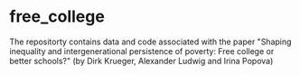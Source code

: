 # free_college
The repositorty contains data and code associated with the paper "Shaping inequality and intergenerational persistence of poverty: Free college or better schools?" (by Dirk Krueger, Alexander Ludwig and Irina Popova) 
